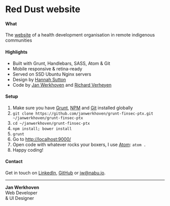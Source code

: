 # Red Dust website

#### What
The [website](http://www.reddust.org.au/) of a health development organisation in remote indigenous communities

#### Highlights
* Built with Grunt, Handlebars, SASS, Atom & Git
* Mobile responsive & retina-ready
* Served on SSD Ubuntu Nginx servers
* Design by [Hannah Sutton](http://hannahsuttondesign.com/)
* Code by [Jan Werkhoven](https://github.com/janwerkhoven) and [Richard Verheyen](https://github.com/richardverheyen)

#### Setup
1. Make sure you have [Grunt](http://gruntjs.com/getting-started), [NPM](https://nodejs.org/en/download/) and [Git](https://git-scm.com/book/en/v2/Getting-Started-Installing-Git) installed globally
2. `git clone https://github.com/janwerkhoven/grunt-finsec-ptx.git ~/janwerkhoven/grunt-finsec-ptx`
3. `cd ~/janwerkhoven/grunt-finsec-ptx`
4. `npm install; bower install`
5. `grunt`
5. Go to [http://localhost:9000/](http://localhost:9000/)
6. Open code with whatever rocks your boxers, I use [Atom](https://atom.io/): `atom .`
7. Happy coding!

#### Contact
Get in touch on [LinkedIn](https://au.linkedin.com/pub/jan-werkhoven/10/64/b30), [GitHub](https://github.com/janwerkhoven) or <a href="mailto:jw@nabu.io" target="_blank">jw@nabu.io</a>.

--------------

**Jan Werkhoven**  
Web Developer  
& UI Designer
